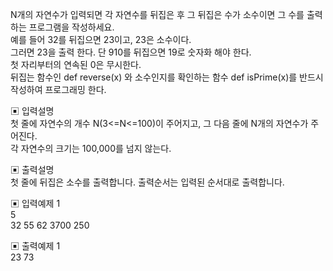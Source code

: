 N개의 자연수가 입력되면 각 자연수를 뒤집은 후 그 뒤집은 수가 소수이면 그 수를 출력하는 프로그램을 작성하세요.  
예를 들어 32를 뒤집으면 23이고, 23은 소수이다.  
그러면 23을 출력 한다. 단 910를 뒤집으면 19로 숫자화 해야 한다.  
첫 자리부터의 연속된 0은 무시한다.  
뒤집는 함수인 def reverse(x) 와 소수인지를 확인하는 함수 def isPrime(x)를 반드시 작성하여 프로그래밍 한다.  


▣ 입력설명  
첫 줄에 자연수의 개수 N(3<=N<=100)이 주어지고, 그 다음 줄에 N개의 자연수가 주어진다.  
각 자연수의 크기는 100,000를 넘지 않는다.  


▣ 출력설명  
첫 줄에 뒤집은 소수를 출력합니다. 출력순서는 입력된 순서대로 출력합니다.


▣ 입력예제 1  
5  
32 55 62 3700 250  


▣ 출력예제 1  
23 73
